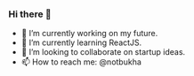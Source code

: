 ### Hi there 👋


- 🔭 I’m currently working on my future.
- 🌱 I’m currently learning ReactJS.
- 👯 I’m looking to collaborate on startup ideas.
- 📫 How to reach me: @notbukha


